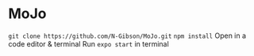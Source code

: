 # MoJo

`git clone https://github.com/N-Gibson/MoJo.git`
`npm install`
Open in a code editor & terminal
Run `expo start` in terminal
